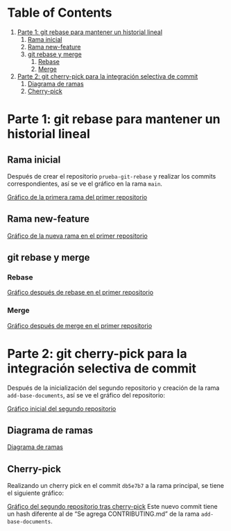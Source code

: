 
# Table of Contents

1.  [Parte 1: git rebase para mantener un historial lineal](#org5f48d9b)
    1.  [Rama inicial](#org983eb56)
    2.  [Rama new-feature](#org6305f88)
    3.  [git rebase y merge](#orgf90143a)
        1.  [Rebase](#org4240aba)
        2.  [Merge](#orgcaa07b6)
2.  [Parte 2: git cherry-pick para la integración selectiva de commit](#orgf440f23)
    1.  [Diagrama de ramas](#orgf658abf)
    2.  [Cherry-pick](#orgc4f83e7)



<a id="org5f48d9b"></a>

# Parte 1: git rebase para mantener un historial lineal


<a id="org983eb56"></a>

## Rama inicial

Después de crear el repositorio `prueba-git-rebase` y realizar los commits correspondientes, así se ve el gráfico en la rama `main`.

[Gráfico de la primera rama del primer repositorio](../resources/img/A6_P1_1.jpg)


<a id="org6305f88"></a>

## Rama new-feature

[Gráfico de la nueva rama en el primer repositorio](../resources/img/A6_P1_2.jpg)


<a id="orgf90143a"></a>

## git rebase y merge


<a id="org4240aba"></a>

### Rebase

[Gráfico después de rebase en el primer repositorio](../resources/img/A6_P1_3.jpg)


<a id="orgcaa07b6"></a>

### Merge

[Gráfico después de merge en el primer repositorio](../resources/img/A6_P1_4.jpg)


<a id="orgf440f23"></a>

# Parte 2: git cherry-pick para la integración selectiva de commit

Después de la inicialización del segundo repositorio y creación de la rama `add-base-documents`, así se ve el gráfico del repositorio:

[Gráfico inicial del segundo repositorio](../resources/img/A6_P2_1.jpg)


<a id="orgf658abf"></a>

## Diagrama de ramas

[Diagrama de ramas](../resources/img/A6_P2_2.jpg)


<a id="orgc4f83e7"></a>

## Cherry-pick

Realizando un cherry pick en el commit `db5e7b7` a la rama principal, se tiene el siguiente gráfico:

[Gráfico del segundo repositorio tras cherry-pick](../resources/img/A6_P2_3.jpg)
Este nuevo commit tiene un hash diferente al de &ldquo;Se agrega CONTRIBUTING.md&rdquo; de la rama `add-base-documents`.

